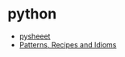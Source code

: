 # python

- [pysheeet](https://www.pythonsheets.com/)
- [Patterns, Recipes and Idioms](http://python-3-patterns-idioms-test.readthedocs.io/en/latest/index.html)